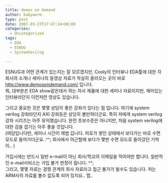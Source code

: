 ```yaml
---
title: demos on demand
author: babyworm
type: post
date: 2007-03-23T17:47:14+00:00
categories:
  - Uncategorized
tags:
  - EDA
  - ESNUG
  - SystemVerilog

---
```

ESNUG과 어떤 관계가 있는지는 잘 모르겠지만, Cooly의 인터뷰나 EDA툴에 대한 각 회사의 소개나 세미나의 동영상 자료가 착실히 올라오는 곳이 바로 <http://www.demosondemand.com/>&nbsp;입니다.  
뭐, 대부분은 EDA show같은데서 하는 자사 제품에 대한 세미나 자료이지만, 재미있는 인터뷰라던지 이런저런 영상도 있습니다. 

그리고 중요한 것은 몇몇 상당히 좋은 강좌가 있다는 점 입니다. 여기에 system verilog 강좌라던지 AXI 강좌등은 상당히 볼만하더군요. 특히 저에게 system verilog 강좌 시리즈는 아주 유익했습니다. 완전 초보수준은 아니지만, 처음 system verilog에 대한 감을 잡기는 아주 좋을 것입니다.  
(여담입니다만, 세미나 시간이 제법 깁니다. 피로가 쌓인 상태에서 보다가는 바로 수면 모드로 들어가더군요..^^; 회사에서 야근할때 보다가 몇번 수면 모드로 들어갔던 기억이.. )

가입시에는 반드시 일반 e-mail이 아닌 회사/학교의 이메일을 적어야만 합니다. 일반적인 e-mail서비스는 가입 불가 판정이 됩니다. ^^;  
그리고, 몇몇 자료는 경쟁 관계의 회사 자료라고 접근 불가가 될수도 있습니다. 저는 ARM사의 자료를 볼수 없도록 되어 있지요.. 쩝..